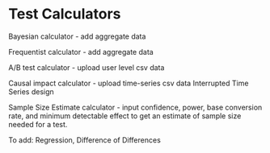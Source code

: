 # Test Calculators

<p>Bayesian calculator - add aggregate data </p>
<p> Frequentist calculator - add aggregate data</p>
<p>A/B test calculator - upload user level csv data</p>
<p> Causal impact calculator - upload time-series csv data
  Interrupted Time Series design</p>
<p> Sample Size Estimate calculator - input confidence, power, base conversion rate, and minimum detectable effect to get an estimate of sample size needed for a test.</p>



<p>To add:
Regression, Difference of Differences</p>
